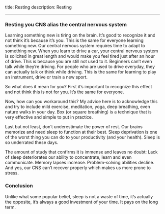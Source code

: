 title: Resting
description: Resting

---

### Resting you CNS alias the central nervous system

Learning something new is tiring on the brain. It’s good to recognize it and not think it’s because it’s you. This is the same for everyone learning something new. Our central nervous system requires time to adapt to something new. When you learn to drive a car, your central nervous system is solicited in great length and would make you feel tired just after an hour of drive. This is because you are still not used to it. Beginners can’t even talk while they’re driving. For people who are used to drive everyday, they can actually talk or think while driving. This is the same for learning to play an instrument, drive or train a new sport.

So what does it mean for you? First it’s important to recognize this effect and not think this is not for you. It’s the same for everyone.

Now, how can you workaround this? My advice here is to acknowledge this and try to include mild exercise, meditation, yoga, deep breathing, even nature walks in your day. Box (or square breathing) is a technique that is very effective and simple to put in practice.

Last but not least, don’t underestimate the power of rest. Our brains memorize and need sleep to function at their best. Sleep deprivation is one of the worst thing you can do to your productivity (and your health). Sleep is so underrated these days.

The amount of study that confirms it is immense and leaves no doubt: Lack of sleep deteriorates our ability to concentrate, learn and even communicate. Memory lapses increase. Problem-solving abilities decline. And yes, our CNS can’t recover properly which makes us more prone to stress.

### Conclusion

Unlike what some popular belief, sleep is not a waste of time, it’s actually the opposite, it’s always a good investment of your time. It pays on the long term.
